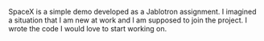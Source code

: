 SpaceX is a simple demo developed as a Jablotron assignment. I imagined a situation that I am new at work and I am supposed to join the project. I wrote the code I would love to start working 
on.
